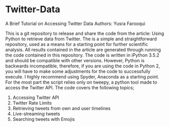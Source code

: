 # Twitter-Data

A Brief Tutorial on Accessing Twitter Data 
Authors: Yusra Farooqui

This is a git repository to release and share the code from the article: Using Python to retrieve data from Twitter. The is a simple and straightforward repository, used as a means for a starting point for further scientific analysis.
All results contained in the article are generated through running the code contained in this repository.
The code is written in iPython 3.5.2 and should be compatible with other versions. However, Python is backwards incompatible, therefore, if you are using the code in Python 2, you will have to make some adjustments for the code to successfully execute. I highly recommend using Spyder, Anaconda as a starting point. For the most part the script relies only on tweepy, a python tool made to access the Twitter API. The code covers the following topics;
1.	Accessing Twitter API
2.	Twitter Rate Limits
3.	Retrieving tweets from own and user timelines
4.	Live-streaming tweets
5.	Searching tweets with Emojis
